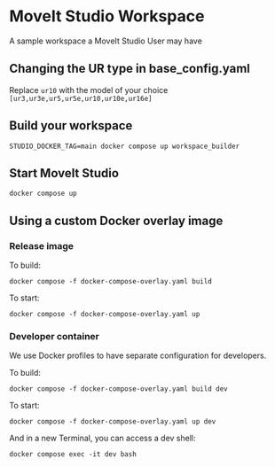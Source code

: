 # MoveIt Studio Workspace

A sample workspace a MoveIt Studio User may have

## Changing the UR type in base_config.yaml

Replace ``ur10`` with the model of your choice ``[ur3,ur3e,ur5,ur5e,ur10,ur10e,ur16e]``

## Build your workspace

``STUDIO_DOCKER_TAG=main docker compose up workspace_builder``

## Start MoveIt Studio

``docker compose up``

## Using a custom Docker overlay image

### Release image

To build:

``docker compose -f docker-compose-overlay.yaml build``

To start:

``docker compose -f docker-compose-overlay.yaml up``

### Developer container

We use Docker profiles to have separate configuration for developers.

To build:

``docker compose -f docker-compose-overlay.yaml build dev``

To start:

``docker compose -f docker-compose-overlay.yaml up dev``

And in a new Terminal, you can access a dev shell:

``docker compose exec -it dev bash``
